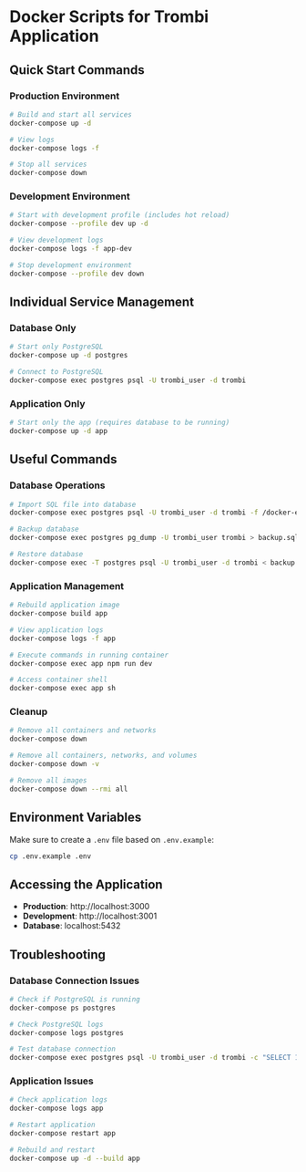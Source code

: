 # Docker Scripts for Trombi Application

## Quick Start Commands

### Production Environment
```bash
# Build and start all services
docker-compose up -d

# View logs
docker-compose logs -f

# Stop all services
docker-compose down
```

### Development Environment
```bash
# Start with development profile (includes hot reload)
docker-compose --profile dev up -d

# View development logs
docker-compose logs -f app-dev

# Stop development environment
docker-compose --profile dev down
```

## Individual Service Management

### Database Only
```bash
# Start only PostgreSQL
docker-compose up -d postgres

# Connect to PostgreSQL
docker-compose exec postgres psql -U trombi_user -d trombi
```

### Application Only
```bash
# Start only the app (requires database to be running)
docker-compose up -d app
```

## Useful Commands

### Database Operations
```bash
# Import SQL file into database
docker-compose exec postgres psql -U trombi_user -d trombi -f /docker-entrypoint-initdb.d/init.sql

# Backup database
docker-compose exec postgres pg_dump -U trombi_user trombi > backup.sql

# Restore database
docker-compose exec -T postgres psql -U trombi_user -d trombi < backup.sql
```

### Application Management
```bash
# Rebuild application image
docker-compose build app

# View application logs
docker-compose logs -f app

# Execute commands in running container
docker-compose exec app npm run dev

# Access container shell
docker-compose exec app sh
```

### Cleanup
```bash
# Remove all containers and networks
docker-compose down

# Remove all containers, networks, and volumes
docker-compose down -v

# Remove all images
docker-compose down --rmi all
```

## Environment Variables

Make sure to create a `.env` file based on `.env.example`:

```bash
cp .env.example .env
```

## Accessing the Application

- **Production**: http://localhost:3000
- **Development**: http://localhost:3001
- **Database**: localhost:5432

## Troubleshooting

### Database Connection Issues
```bash
# Check if PostgreSQL is running
docker-compose ps postgres

# Check PostgreSQL logs
docker-compose logs postgres

# Test database connection
docker-compose exec postgres psql -U trombi_user -d trombi -c "SELECT 1;"
```

### Application Issues
```bash
# Check application logs
docker-compose logs app

# Restart application
docker-compose restart app

# Rebuild and restart
docker-compose up -d --build app
```
